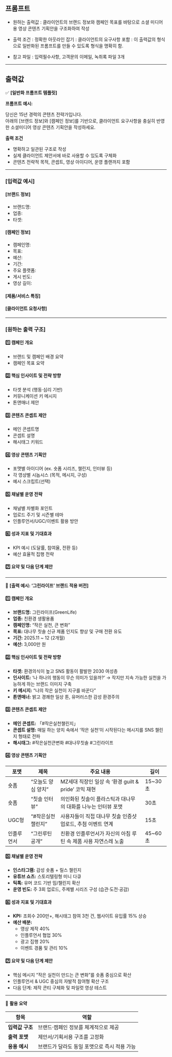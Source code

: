 ## 프롬프트

- 원하는 출력값 : 클라이언트의 브랜드 정보와 캠페인 목표를 바탕으로 소셜 미디어용 영상 콘텐츠 기획안을 구조화하여 작성

- 출력 조건
: 정확한 아웃라인 잡기 
: 클라이언트의 요구사항 포함 
: 이 출력값의 형식으로 일반화된 프롬프트를 만들 수 있도록 형식을 명확히 함.

- 참고 파일 : 입력필수사항, 고객문의 이메일, 녹취록 파일 3개

---

## 출력값

✅ **[일반화 프롬프트 템플릿]**

**프롬프트 예시:**

당신은 15년 경력의 콘텐츠 전략가입니다.  
아래의 [브랜드 정보]와 [캠페인 정보]를 기반으로, 클라이언트 요구사항을 충실히 반영한 소셜미디어 영상 콘텐츠 기획안을 작성하세요.

**출력 조건**

- 명확하고 일관된 구조로 작성  
- 실제 클라이언트 제안서에 바로 사용할 수 있도록 구체화  
- 콘텐츠 전략적 목적, 콘셉트, 영상 아이디어, 운영 플랜까지 포함  

---

### [입력값 예시]

#### [브랜드 정보]
- 브랜드명:  
- 업종:  
- 타겟:  

#### [캠페인 정보]
- 캠페인명:  
- 목표:  
- 예산:  
- 기간:  
- 주요 플랫폼:  
- 게시 빈도:  
- 영상 길이:  

#### [제품/서비스 특징]

#### [클라이언트 요청사항]

---

### [원하는 출력 구조]

#### 1️⃣ 캠페인 개요
- 브랜드 및 캠페인 배경 요약  
- 캠페인 목표 요약  

#### 2️⃣ 핵심 인사이트 및 전략 방향
- 타겟 분석 (행동·심리 기반)  
- 커뮤니케이션 키 메시지  
- 톤앤매너 제안  

#### 3️⃣ 콘텐츠 콘셉트 제안
- 메인 콘셉트명  
- 콘셉트 설명  
- 해시태그 키워드  

#### 4️⃣ 영상 콘텐츠 기획안
- 포맷별 아이디어 (ex. 숏폼 시리즈, 챌린지, 인터뷰 등)  
- 각 영상별 시놉시스 (목적, 메시지, 구성)  
- 예시 스크립트(선택)  

#### 5️⃣ 채널별 운영 전략
- 채널별 차별화 포인트  
- 업로드 주기 및 시즌별 테마  
- 인플루언서/UGC/이벤트 활용 방안  

#### 6️⃣ 성과 지표 및 기대효과
- KPI 예시 (도달률, 참여율, 전환 등)  
- 예산 효율적 집행 전략  

#### 7️⃣ 요약 및 다음 단계 제안  

---

📘 **[출력 예시: ‘그린라이프’ 브랜드 적용 버전]**

#### 1️⃣ 캠페인 개요
- **브랜드명:** 그린라이프(GreenLife)  
- **업종:** 친환경 생활용품  
- **캠페인명:** “작은 실천, 큰 변화”  
- **목표:** 대나무 칫솔 신규 제품 인지도 향상 및 구매 전환 유도  
- **기간:** 2025.11 ~ 12 (2개월)  
- **예산:** 3,000만 원  

#### 2️⃣ 핵심 인사이트 및 전략 방향
- **타겟:** 환경의식이 높고 SNS 활동이 활발한 2030 여성층  
- **인사이트:** ‘나 하나의 행동이 무슨 의미가 있을까?’ → 작지만 지속 가능한 실천을 가능하게 하는 브랜드 이미지 구축  
- **키 메시지:** “나의 작은 실천이 지구를 바꾼다”  
- **톤앤매너:** 밝고 경쾌한 일상 톤, 유머러스한 감성 환경주의  

#### 3️⃣ 콘텐츠 콘셉트 제안
- **메인 콘셉트:** 「#작은실천챌린지」  
- **콘셉트 설명:** 매일 하는 양치 속에서 ‘작은 실천’이 시작된다는 메시지를 SNS 챌린지 형태로 전파  
- **해시태그:** #작은실천큰변화 #대나무칫솔 #그린라이프  

#### 4️⃣ 영상 콘텐츠 기획안

| 포맷 | 제목 | 주요 내용 | 길이 |
|------|------|------------|------|
| 숏폼 | “오늘도 양심 양치” | MZ세대 직장인 일상 속 ‘환경 guilt & pride’ 코믹 재현 | 15~30초 |
| 숏폼 | “칫솔 인터뷰” | 의인화된 칫솔이 플라스틱과 대나무의 대화를 나누는 인터뷰 포맷 | 30초 |
| UGC형 | “#작은실천챌린지” | 사용자들이 직접 대나무 칫솔 인증샷 업로드, 추첨 이벤트 연계 | 15초 |
| 인플루언서 | “그린루틴 공개” | 친환경 인플루언서가 자신의 아침 루틴 속 제품 사용 자연스레 노출 | 45~60초 |

#### 5️⃣ 채널별 운영 전략
- **인스타그램:** 감성 숏폼 + 릴스 챌린지  
- **유튜브 쇼츠:** 스토리텔링형 미니 다큐  
- **틱톡:** 유머 코드 기반 밈/챌린지 확산  
- **운영 빈도:** 주 3회 업로드, 주제별 시리즈 구성 (습관·도전·공감)  

#### 6️⃣ 성과 지표 및 기대효과
- **KPI:** 조회수 200만+, 해시태그 참여 3천 건, 웹사이트 유입률 15% 상승  
- **예산 배분:**  
  - 영상 제작 40%  
  - 인플루언서 협업 30%  
  - 광고 집행 20%  
  - 이벤트 경품 및 관리 10%  

#### 7️⃣ 요약 및 다음 단계 제안
- 핵심 메시지 “작은 실천이 만드는 큰 변화”를 숏폼 중심으로 확산  
- 인플루언서 & UGC 중심의 자발적 참여형 확산 구조  
- 다음 단계: 제작 콘티 구체화 및 파일럿 영상 테스트  

---

📍 **활용 요약**

| 항목 | 역할 |
|------|------|
| **입력값 구조** | 브랜드·캠페인 정보를 체계적으로 제공 |
| **출력 포맷** | 제안서/기획서용 구조를 고정화 |
| **응용 예시** | 브랜드가 달라도 동일 포맷으로 즉시 적용 가능 |
